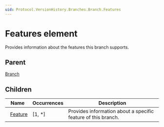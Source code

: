 ```yaml
---
uid: Protocol.VersionHistory.Branches.Branch.Features
---
```


# Features element

Provides information about the features this branch supports.

## Parent

[Branch](xref:Protocol.VersionHistory.Branches.Branch)

## Children

|Name|Occurrences|Description|
|--- |--- |--- |
|&nbsp;&nbsp;[Feature](xref:Protocol.VersionHistory.Branches.Branch.Features.Feature)|[1, *]|Provides information about a specific feature of this branch.|
